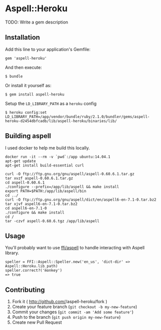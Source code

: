# Aspell::Heroku

TODO: Write a gem description

## Installation

Add this line to your application's Gemfile:

    gem 'aspell-heroku'

And then execute:

    $ bundle

Or install it yourself as:

    $ gem install aspell-heroku

Setup the `LD_LIBRARY_PATH` as a `heroku` config

    $ heroku config:set LD_LIBRARY_PATH=/app/vendor/bundle/ruby/2.1.0/bundler/gems/aspell-heroku-d2454dbfcadb/lib/aspell-heroku/binaries/lib/

## Building aspell

I used docker to help me build this locally.

	docker run -it --rm -v `pwd`:/app ubuntu:14.04.1
	apt-get update
	apt-get install build-essential curl

	curl -O ftp://ftp.gnu.org/gnu/aspell/aspell-0.60.6.1.tar.gz
	tar xvzf aspell-0.60.6.1.tar.gz
	cd aspell-0.60.6.1
	./configure --prefix=/app/lib/aspell && make install
	export PATH=$PATH:/app/lib/aspell/bin
	cd ../
	curl -O ftp://ftp.gnu.org/gnu/aspell/dict/en/aspell6-en-7.1-0.tar.bz2
	tar xjvf aspell6-en-7.1-0.tar.bz2
	cd aspell6-en-7.1-0
	./configure && make install
	cd /
	tar -czvf aspell-0.60.6.tgz /app/lib/aspell

## Usage

You'll probably want to use [ffi/aspell](https://github.com/YorickPeterse/ffi-aspell) to handle interacting with Aspell library.

	speller = FFI::Aspell::Speller.new('en_us', 'dict-dir' => Aspell::Heroku.lib_path)
	speller.correct?('monkey')
	=> true

## Contributing

1. Fork it ( http://github.com/<my-github-username>/aspell-heroku/fork )
2. Create your feature branch (`git checkout -b my-new-feature`)
3. Commit your changes (`git commit -am 'Add some feature'`)
4. Push to the branch (`git push origin my-new-feature`)
5. Create new Pull Request
